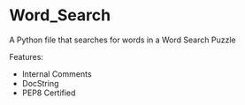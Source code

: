 # Word_Search
A Python file that searches for words in a Word Search Puzzle

Features:
- Internal Comments
- DocString
- PEP8 Certified
